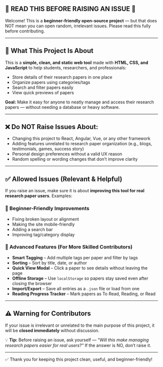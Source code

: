 ## 🚨 READ THIS BEFORE RAISING AN ISSUE 🚨

Welcome! This is a **beginner-friendly open-source project** — but that does NOT mean you can open random, irrelevant issues. Please read this fully before contributing.

---

## 📌 What This Project Is About

This is a **simple, clean, and static web tool** made with **HTML, CSS, and JavaScript** to help students, researchers, and professionals:

* Store details of their research papers in one place
* Organize papers using categories/tags
* Search and filter papers easily
* View quick previews of papers

**Goal:** Make it easy for anyone to neatly manage and access their research papers — without needing a database or heavy software.

---

## ❌ Do NOT Raise Issues About:

* Changing this project to React, Angular, Vue, or any other framework
* Adding features unrelated to research paper organization (e.g., blogs, testimonials, games, success story)
* Personal design preferences without a valid UX reason
* Random spelling or wording changes that don’t improve clarity

---

## ✅ Allowed Issues (Relevant & Helpful)

If you raise an issue, make sure it is about **improving this tool for real research paper users**. Examples:

### 🔹 Beginner-Friendly Improvements

* Fixing broken layout or alignment
* Making the site mobile-friendly
* Adding a search bar
* Improving tag/category display

### 🔹 Advanced Features (For More Skilled Contributors)

* **Smart Tagging** – Add multiple tags per paper and filter by tags
* **Sorting** – Sort by title, date, or author
* **Quick View Modal** – Click a paper to see details without leaving the page
* **Offline Storage** – Use `localStorage` so papers stay saved even after closing the browser
* **Import/Export** – Save all entries as a `.json` file or load from one
* **Reading Progress Tracker** – Mark papers as To Read, Reading, or Read

---

## ⚠️ Warning for Contributors

If your issue is irrelevant or unrelated to the main purpose of this project, it will be **closed immediately** without discussion.

💡 **Tip:** Before raising an issue, ask yourself — *"Will this make managing research papers easier for real users?"* If the answer is NO, don’t raise it.

---

✅ Thank you for keeping this project clean, useful, and beginner-friendly!
